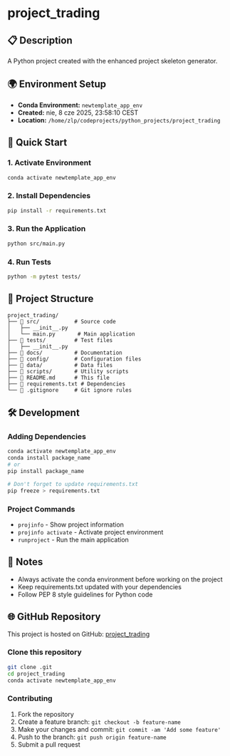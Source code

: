 # project_trading

## 📋 Description
A Python project created with the enhanced project skeleton generator.

## 🌍 Environment Setup
- **Conda Environment:** `newtemplate_app_env`
- **Created:** nie, 8 cze 2025, 23:58:10 CEST
- **Location:** `/home/zlp/codeprojects/python_projects/project_trading`

## 🚀 Quick Start

### 1. Activate Environment
```bash
conda activate newtemplate_app_env
```

### 2. Install Dependencies
```bash
pip install -r requirements.txt
```

### 3. Run the Application
```bash
python src/main.py
```

### 4. Run Tests
```bash
python -m pytest tests/
```

## 📁 Project Structure
```
project_trading/
├── 📁 src/           # Source code
│   ├── __init__.py
│   └── main.py       # Main application
├── 📁 tests/         # Test files
│   ├── __init__.py
├── 📁 docs/          # Documentation
├── 📁 config/        # Configuration files
├── 📁 data/          # Data files
├── 📁 scripts/       # Utility scripts
├── 📄 README.md      # This file
├── 📄 requirements.txt # Dependencies
└── 📄 .gitignore     # Git ignore rules
```

## 🛠️ Development

### Adding Dependencies
```bash
conda activate newtemplate_app_env
conda install package_name
# or
pip install package_name

# Don't forget to update requirements.txt
pip freeze > requirements.txt
```

### Project Commands
- `projinfo` - Show project information
- `projinfo activate` - Activate project environment
- `runproject` - Run the main application

## 📝 Notes
- Always activate the conda environment before working on the project
- Keep requirements.txt updated with your dependencies
- Follow PEP 8 style guidelines for Python code

## 🌐 GitHub Repository
This project is hosted on GitHub: [project_trading]()

### Clone this repository
```bash
git clone .git
cd project_trading
conda activate newtemplate_app_env
```

### Contributing
1. Fork the repository
2. Create a feature branch: `git checkout -b feature-name`
3. Make your changes and commit: `git commit -am 'Add some feature'`
4. Push to the branch: `git push origin feature-name`
5. Submit a pull request
